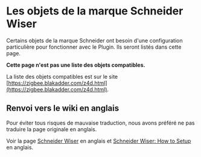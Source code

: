 # Les objets de la marque Schneider Wiser

Certains objets de la marque Schneider ont besoin d'une configuration particulière pour fonctionner avec le Plugin. Ils seront listés dans cette page.

**Cette page n'est pas une liste des objets compatibles.**

La liste des objets compatibles est sur le site [https://zigbee.blakadder.com/z4d.html](https://zigbee.blakadder.com/z4d.html).

## Renvoi vers le wiki en anglais

Pour éviter tous risques de mauvaise traduction, nous avons préféré ne pas traduire la page originale en anglais.

Voir la page [Schneider Wiser](../en-eng/Corner_Schneider_Wiser) en anglais et [Schneider Wiser: How to Setup](../en-eng/Corner_Wiser-Setup.md) en anglais.
